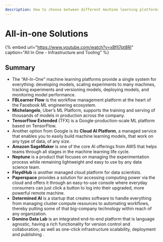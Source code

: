 ```yaml
---
description: How to choose between different machine learning platforms?
---
```


# All-in-one Solutions

{% embed url="https://www.youtube.com/watch?v=xBfll7pt8RI" caption="All In One - Infrastructure and Tooling" %}

## Summary

* The “All-In-One” machine learning platforms provide a single system for everything: developing models, scaling experiments to many machines, tracking experiments and versioning models, deploying models, and monitoring model performance.
* **FBLearner Flow** is the workflow management platform at the heart of the Facebook ML engineering ecosystem.
* **Michelangelo**, Uber’s ML Platform, supports the training and serving of thousands of models in production across the company.
* **TensorFlow Extended** \(TFX\) is a Google-production-scale ML platform based on TensorFlow.
* Another option from Google is its **Cloud AI Platform**, a managed service that enables you to easily build machine learning models, that work on any type of data, of any size.
* **Amazon SageMaker** is one of the core AI offerings from AWS that helps teams through all stages in the machine learning life cycle.
* **Neptune** is a product that focuses on managing the experimentation process while remaining lightweight and easy to use by any data science team.
* **FloydHub** is another managed cloud platform for data scientists.
* **Paperspace** provides a solution for accessing computing power via the cloud and offers it through an easy-to-use console where everyday consumers can just click a button to log into their upgraded, more powerful remote machine.
* **Determined AI** is a startup that creates software to handle everything from managing cluster compute resources to automating workflows, thereby putting some of that big-company technology within reach of any organization.
* **Domino Data Lab** is an integrated end-to-end platform that is language agnostic, having a rich functionality for version control and collaboration; as well as one-click infrastructure scalability, deployment and publishing .

